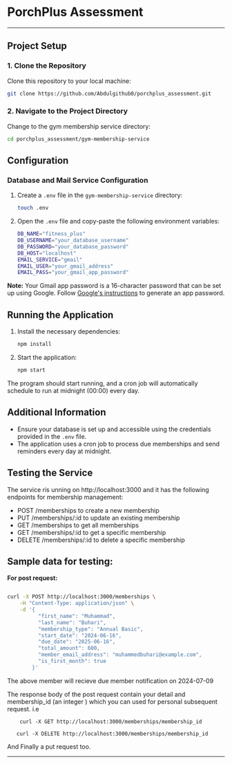 # PorchPlus Assessment

---

## Project Setup

### 1. Clone the Repository
Clone this repository to your local machine:
```sh
git clone https://github.com/Abdulgithub0/porchplus_assessment.git
```

### 2. Navigate to the Project Directory
Change to the gym membership service directory:
```sh
cd porchplus_assessment/gym-membership-service
```

## Configuration

### Database and Mail Service Configuration
1. Create a `.env` file in the `gym-membership-service` directory:
    ```sh
    touch .env
    ```

2. Open the `.env` file and copy-paste the following environment variables:
    ```sh
    DB_NAME="fitness_plus"
    DB_USERNAME="your_database_username"
    DB_PASSWORD="your_database_password"
    DB_HOST="localhost"
    EMAIL_SERVICE="gmail"
    EMAIL_USER="your_gmail_address"
    EMAIL_PASS="your_gmail_app_password"
    ```

**Note:** Your Gmail app password is a 16-character password that can be set up using Google. Follow [Google's instructions](https://support.google.com/accounts/answer/185833?hl=en) to generate an app password.

## Running the Application
1. Install the necessary dependencies:
    ```sh
    npm install
    ```

2. Start the application:
    ```sh
    npm start
    ```

The program should start running, and a cron job will automatically schedule to run at midnight (00:00) every day.

## Additional Information
- Ensure your database is set up and accessible using the credentials provided in the `.env` file.
- The application uses a cron job to process due memberships and send reminders every day at midnight.

## Testing the Service
The service ris unning on http://localhost:3000 and it has the following endpoints for membership management:
- POST /memberships to create a new membership
- PUT /memberships/:id to update an existing membership
- GET /memberships to get all memberships
- GET /memberships/:id to get a specific membership
- DELETE /memberships/:id to delete a specific membership

## Sample data for testing:

**For post request:**
 ```sh

curl -X POST http://localhost:3000/memberships \
     -H "Content-Type: application/json" \
     -d '{
           "first_name": "Muhammad",
           "last_name": "Buhari",
           "membership_type": "Annual Basic",
           "start_date": "2024-06-16",
           "due_date": "2025-06-16",
           "total_amount": 600,
           "member_email_address": "muhammedbuhari@example.com",
           "is_first_month": true
         }'

```
The above member will recieve due member notification on 2024-07-09

The response body of the post request contain your detail and membership_id (an integer ) which you can used for personal subsequent request.
i.e 
 
 ```
     curl -X GET http://localhost:3000/memberships/membership_id

    curl -X DELETE http://localhost:3000/memberships/membership_id
 ```
And Finally a put request too.


---
